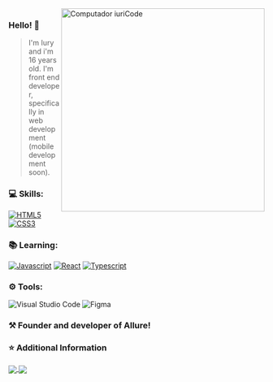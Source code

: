 <img src="https://raw.githubusercontent.com/MicaelliMedeiros/micaellimedeiros/master/image/computer-illustration.png" min-width="400px" max-width="400px" width="400px" align="right" alt="Computador iuriCode">

<h3> Hello! 👋 </h3>

> I'm Iury and i'm 16 years old. I'm front end developer, specifically in web development (mobile development soon).

<h3> 💻 Skills: </h3>

  [![HTML5][HTML5]][HTML5-url]
  [![CSS3][CSS3]][CSS3-url]
  
<h3> 📚 Learning: </h3>

   [![Javascript][Javascript]][Javascript-url]
   [![React][React.js]][React-url]
   [![Typescript][Typescript]][Typescript-url]
 
<h3> ⚙ Tools: </h3>

  ![Visual Studio Code](https://img.shields.io/badge/-Visual%20Studio%20Code-20232A?style=for-the-badge&logo=visual-studio-code&logoColor=61DAFB)
  ![Figma](https://img.shields.io/badge/-Figma-20232A?style=for-the-badge&logo=figma&logoColor=61DAFB)
  
<h3> ⚒ Founder and developer of Allure! </h3>

<h3> ⭐ Additional Information </h3>

<a href="https://github.com/iuryyxd">
  <img align="center" src="https://github-readme-stats.vercel.app/api/top-langs/?username=iuryyxd&theme=dracula" />
</a>

<a href="https://github.com/iuryyxd">
 <img align="center" src="https://github-readme-stats.vercel.app/api?username=iuryyxd&show_icons=true&theme=dracula"/>
</a>

[linkedin-shield]: https://img.shields.io/badge/LinkedIn-20232A?style=for-the-badge&logo=linkedin&logoColor=61DAFB
[linkedin-url]: https://www.linkedin.com/in/iurysena/
[Javascript]: https://img.shields.io/badge/Javascript-20232A?style=for-the-badge&logo=javascript&logoColor=61DAFB
[Javascript-url]: https://developer.mozilla.org/pt-BR/docs/Web/JavaScript/
[React.js]: https://img.shields.io/badge/React-20232A?style=for-the-badge&logo=react&logoColor=61DAFB
[React-url]: https://reactjs.org/
[Typescript]: https://img.shields.io/badge/Typescript-20232A?style=for-the-badge&logo=typescript&logoColor=61DAFB
[Typescript-url]: https://www.typescriptlang.org/
[HTML5]: https://img.shields.io/badge/HTML5-20232A?style=for-the-badge&logo=html5&logoColor=61DAFB
[HTML5-url]: https://developer.mozilla.org/pt-BR/docs/Web/HTML
[CSS3]: https://img.shields.io/badge/CSS3-20232A?style=for-the-badge&logo=css3&logoColor=61DAFB
[CSS3-url]: https://developer.mozilla.org/pt-BR/docs/Web/CSS/

